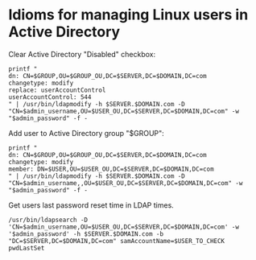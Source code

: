 # Idioms for managing Linux users in Active Directory


Clear Active Directory "Disabled" checkbox:

```
printf "
dn: CN=$GROUP,OU=$GROUP_OU,DC=$SERVER,DC=$DOMAIN,DC=com
changetype: modify
replace: userAccountControl
userAccountControl: 544
" | /usr/bin/ldapmodify -h $SERVER.$DOMAIN.com -D "CN=$admin_username,OU=$USER_OU,DC=$SERVER,DC=$DOMAIN,DC=com" -w "$admin_password" -f -
```


Add user to Active Directory group "$GROUP":

```
printf "
dn: CN=$GROUP,OU=$GROUP_OU,DC=$SERVER,DC=$DOMAIN,DC=com
changetype: modify
member: DN=$USER,OU=$USER_OU,DC=$SERVER,DC=$DOMAIN,DC=com
" | /usr/bin/ldapmodify -h $SERVER.$DOMAIN.com -D "CN=$admin_username,,OU=$USER_OU,DC=$SERVER,DC=$DOMAIN,DC=com" -w "$admin_password" -f -
```


Get users last password reset time in LDAP times. 

```
/usr/bin/ldapsearch -D 'CN=$admin_username,OU=$USER_OU,DC=$SERVER,DC=$DOMAIN,DC=com' -w '$admin_password' -h $SERVER.$DOMAIN.com -b  "DC=$SERVER,DC=$DOMAIN,DC=com" samAccountName=$USER_TO_CHECK pwdLastSet
```


